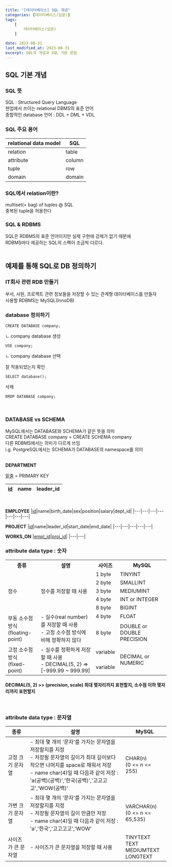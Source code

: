```yaml
---
title: "[데이터베이스] SQL 개념"
categories: [데이터베이스(입문)]
tags:
    [
        데이터베이스(입문)
    ]

date: 2023-08-31
last_modified_at: 2023-08-31
excerpt: SQL의 개념과 SQL 기본 문법
---
```


## SQL 기본 개념
### SQL 뜻
SQL : Structured Query Language  
현업에서 쓰이는 relational DBMS의 표준 언어  
종합적인 database 언어 : DDL + DML + VDL  

### SQL 주요 용어

|relational data model|SQL|
|----------|-------|
|relation|table|
|attribute|column|
|tuple|row|
|domain|domain|  

### SQL에서 relation이란?
multiset(= bag) of tuples @ SQL  
중복된 tuple을 허용한다  

### SQL & RDBMS
SQL은 RDBMS의 표준 언어이지만 실제 구현에 강제가 없기 때문에  
RDBMS마다 제공하는 SQL의 스펙이 조금씩 다르다.  
<br/>

## 예제를 통해 SQL로 DB 정의하기
### IT회사 관련 RDB 만들기
부서, 사원, 프로젝트 관련 정보들을 저장할 수 있는 관계형 데이터베이스를 만들자  
사용할 RDBMS는 MySQL(InnoDB)  

### database 정의하기

``` MySQL
CREATE DATABASE company;  
```
ㄴ company database 생성

``` MySQL
USE company;  
```
ㄴ company database 선택  

잘 적용되었는지 확인  
``` MySQL
SELECT database();  
```  

삭제
``` MySQL
DROP DATABASE company;
```  
<br/>

### DATABASE vs SCHEMA
MySQL에서는 DATABASE와 SCHEMA가 같은 뜻을 의미  
CREATE DATABASE company = CREATE SCHEMA company  
다른 RDBMS에서는 의미가 다르게 쓰임  
i.g. PostgreSQL에서는 SCHEMA가 DATABASE의 namespace를 의미  
<br/>

**DEPARTMENT**  

<U>밑줄</U> = PRIMARY KEY  

|<U>id</U>|name|leader_id|
|---|---|---|
<br/>

**EMPLOYEE**
|<U>id</U>|name|birth_date|sex|position|salary|dept_id|
|---|---|---|---|---|---|---|
<br/>

**PROJECT**
|<U>id</U>|name|leader_id|start_date|end_date|
|---|---|---|---|---|
<br/>

**WORKS_ON**
|<U>empl_id</U>|<U>proj_id</U>|
|---|---|
<br/>

 ### attribute data type : 숫자

<table>
    <tbody>
        <tr>
            <th>종류</th>
            <th>설명</th>
            <th>사이즈</th>
            <th>MySQL</th>
        </tr>
        <tr>
            <td rowspan=5>정수</td>
            <td rowspan=5>정수를 저장할 때 사용</td>
            <td>1 byte</td>
            <td>TINYINT</td>
        </tr>
        <tr>
            <td>2 byte</td>
            <td>SMALLINT</td>
        </tr>
        <tr>
            <td>3 byte</td>
            <td>MEDIUMINT</td>
        </tr>
        <tr>
            <td>4 byte</td>
            <td>INT or INTEGER</td>
        </tr>
        <tr>
            <td>8 byte</td>
            <td>BIGINT</td>
        </tr>
        <tr>
            <td rowspan=2>
                부동 소수점 방식<br/>
                (floating-point)
            </td>
            <td rowspan=2>
                - 실수(real number)를 저장할 때 사용<br/>
                - 고정 소수점 방식에 비해 정확하지 않다
            </td>
            <td>4 byte</td>
            <td>FLOAT</td>
        </tr>
        <tr>
            <td>8 byte</td>
            <td>DOUBLE or DOUBLE PRECISION</td>
        </tr>
        <tr>
            <td rowspan=2>
                고정 소수점 방식<br/>
                (fixed-point)
            </td>
            <td rowspan=2>
                - 실수를 정확하게 저장할 때 사용<br/>
                - DECIMAL(5, 2) => [-999.99 ~ 999.99]
            </td>
            <td>variable</td>
            <td rowspan=2>DECIMAL or NUMERIC</td>
        </tr>
        <tr>
            <td>variable</td>
        </tr>
    </tbody>
</table>

#### DECIMAL(5, 2) >> (precision, scale) 최대 몇자리까지 표현할지, 소수점 이하 몇자리까지 표현할지
<br/>

### attribute data type : 문자열
|종류|설명|MySQL|
|----|------|---|
|고정 크기 문자열|- 최대 몇 개의 '문자'를 가지는 문자열을 저장할지를 지정<br/>- 저장될 문자열의 길이가 최대 길이보다 작으면 나머지를 space로 채워서 저장<br/>- name char(4)일 때 다음과 같이 저장 : 'a(공백)(공백)','한국(공백)','고고고고','WOW(공백)'|CHAR(n)<br/>(0 <= n <= 255)|
|가변 크기 문자열|- 최대 몇 개의 '문자'를 가지는 문자열을 저장할지를 지정<br/>- 저장될 문자열의 길이 만큼만 저장<br/>- name char(4)일 때 다음과 같이 저장 : 'a','한국','고고고고','WOW'|VARCHAR(n)<br/>(0 <= n <= 65,535)|
|사이즈가 큰 문자열|- 사이즈가 큰 문자열을 저장할 때 사용|TINYTEXT<br/>TEXT<br/>MEDIUMTEXT</br>LONGTEXT|
